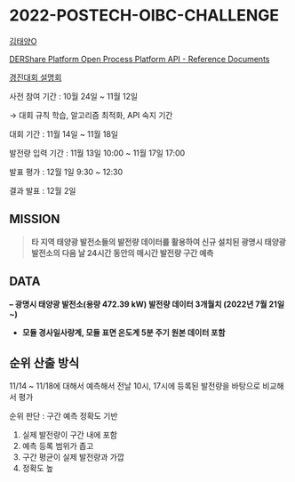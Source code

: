 # 2022-POSTECH-OIBC-CHALLENGE

[](http://competition.postech.ac.kr/)

[김태양O](https://o.solarkim.com/cmpt2022)

[DERShare Platform Open Process Platform API - Reference Documents](https://research-api.solarkim.com/docs#tag/Competition-2022)

[경진대회 설명회](https://www.youtube.com/watch?v=LuaR7mFW8IQ)

사전 참여 기간 : 10월 24일 ~ 11월 12일

→ 대회 규칙 학습, 알고리즘 최적화, API 숙지 기간

대회 기간 : 11월 14일 ~ 11월 18일

발전량 입력 기간 : 11월 13일 10:00 ~ 11월 17일 17:00

발표 평가 : 12월 1일 9:30 ~ 12:30

결과 발표 : 12월 2일

## MISSION

> **타 지역 태양광 발전소들의 발전량 데이터를 활용하여 신규 설치된 광명시 태양광 발전소의 다음 날 24시간 동안의 매시간 발전량 구간 예측**
> 

## DATA

**– 광명시 태양광 발전소(용량 472.39 kW) 발전량 데이터 3개월치 (2022년 7월 21일 ~)**

- **모듈 경사일사량계, 모듈 표면 온도계 5분 주기 원본 데이터 포함**

## 순위 산출 방식

11/14 ~ 11/18에 대해서 예측해서 전날 10시, 17시에 등록된 발전량을 바탕으로 비교해서 평가 

순위 판단 : 구간 예측 정확도 기반
1. 실제 발전량이 구간 내에 포함
2. 예측 등록 범위가 좁고
3. 구간 평균이 실제 발전량과 가깝
4. 정확도 높
